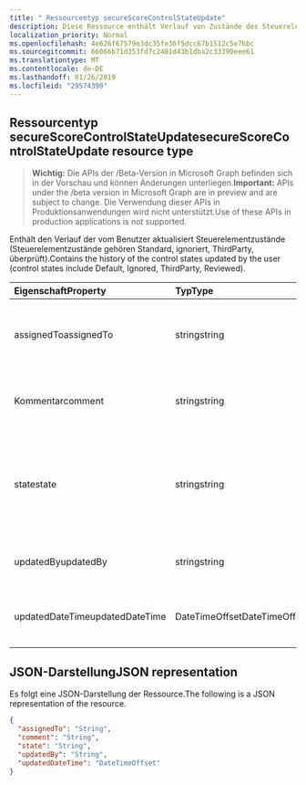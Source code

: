 ```yaml
---
title: " Ressourcentyp secureScoreControlStateUpdate"
description: Diese Ressource enthält Verlauf von Zustände des Steuerelements durch Benutzer aktualisiert (Steuerelementzustände gehören Standard, ignoriert, ThirdParty, überprüft).
localization_priority: Normal
ms.openlocfilehash: 4e626f67579e3dc35fe36f5dcc67b1512c5e7bbc
ms.sourcegitcommit: 66066b71d353fd7c2481d43b1dba2c33390eee61
ms.translationtype: MT
ms.contentlocale: de-DE
ms.lasthandoff: 01/26/2019
ms.locfileid: "29574390"
---
```

 ##  <a name="securescorecontrolstateupdate-resource-type"></a><span data-ttu-id="5a7f6-103">Ressourcentyp secureScoreControlStateUpdate</span><span class="sxs-lookup"><span data-stu-id="5a7f6-103">secureScoreControlStateUpdate resource type</span></span>

> <span data-ttu-id="5a7f6-104">**Wichtig:** Die APIs der /Beta-Version in Microsoft Graph befinden sich in der Vorschau und können Änderungen unterliegen.</span><span class="sxs-lookup"><span data-stu-id="5a7f6-104">**Important:** APIs under the /beta version in Microsoft Graph are in preview and are subject to change.</span></span> <span data-ttu-id="5a7f6-105">Die Verwendung dieser APIs in Produktionsanwendungen wird nicht unterstützt.</span><span class="sxs-lookup"><span data-stu-id="5a7f6-105">Use of these APIs in production applications is not supported.</span></span>

<span data-ttu-id="5a7f6-106">Enthält den Verlauf der vom Benutzer aktualisiert Steuerelementzustände (Steuerelementzustände gehören Standard, ignoriert, ThirdParty, überprüft).</span><span class="sxs-lookup"><span data-stu-id="5a7f6-106">Contains the history of the control states updated by the user (control states include Default, Ignored, ThirdParty, Reviewed).</span></span>

|<span data-ttu-id="5a7f6-107">Eigenschaft</span><span class="sxs-lookup"><span data-stu-id="5a7f6-107">Property</span></span>         | <span data-ttu-id="5a7f6-108">Typ</span><span class="sxs-lookup"><span data-stu-id="5a7f6-108">Type</span></span>           |<span data-ttu-id="5a7f6-109">Beschreibung</span><span class="sxs-lookup"><span data-stu-id="5a7f6-109">Description</span></span>                                                  |
|:----------------|:---------------|:------------------------------------------------------------|
| <span data-ttu-id="5a7f6-110">assignedTo</span><span class="sxs-lookup"><span data-stu-id="5a7f6-110">assignedTo</span></span>      | <span data-ttu-id="5a7f6-111">string</span><span class="sxs-lookup"><span data-stu-id="5a7f6-111">string</span></span>         | <span data-ttu-id="5a7f6-112">Weisen Sie das Steuerelement dem Benutzer, die die Aktion</span><span class="sxs-lookup"><span data-stu-id="5a7f6-112">Assign the control to the user who will take the action</span></span>     |
| <span data-ttu-id="5a7f6-113">Kommentar</span><span class="sxs-lookup"><span data-stu-id="5a7f6-113">comment</span></span>         | <span data-ttu-id="5a7f6-114">string</span><span class="sxs-lookup"><span data-stu-id="5a7f6-114">string</span></span>         | <span data-ttu-id="5a7f6-115">Enthält Informationen zum Steuerelement optionalen Kommentar</span><span class="sxs-lookup"><span data-stu-id="5a7f6-115">Provides optional comment about the control</span></span>                 |
| <span data-ttu-id="5a7f6-116">state</span><span class="sxs-lookup"><span data-stu-id="5a7f6-116">state</span></span>           | <span data-ttu-id="5a7f6-117">string</span><span class="sxs-lookup"><span data-stu-id="5a7f6-117">string</span></span>         | <span data-ttu-id="5a7f6-118">Zustand des Steuerelements mit PATCH-Befehl geändert werden kann (Ex: ignoriert, ThirdParty usw.)</span><span class="sxs-lookup"><span data-stu-id="5a7f6-118">State of the control can be modified using PATCH command(Ex: ignored, thirdParty etc)</span></span> |
| <span data-ttu-id="5a7f6-119">updatedBy</span><span class="sxs-lookup"><span data-stu-id="5a7f6-119">updatedBy</span></span>       | <span data-ttu-id="5a7f6-120">string</span><span class="sxs-lookup"><span data-stu-id="5a7f6-120">string</span></span>         |<span data-ttu-id="5a7f6-121">ID des Benutzers, der Mandant Status aktualisiert</span><span class="sxs-lookup"><span data-stu-id="5a7f6-121">ID of the user who updated tenant state</span></span>                      |
| <span data-ttu-id="5a7f6-122">updatedDateTime</span><span class="sxs-lookup"><span data-stu-id="5a7f6-122">updatedDateTime</span></span> | <span data-ttu-id="5a7f6-123">DateTimeOffset</span><span class="sxs-lookup"><span data-stu-id="5a7f6-123">DateTimeOffset</span></span> |<span data-ttu-id="5a7f6-124">Uhrzeit, an welches Steuerelement Zustand aktualisiert wurde</span><span class="sxs-lookup"><span data-stu-id="5a7f6-124">Time at which control state was updated</span></span>                      |
 

## <a name="json-representation"></a><span data-ttu-id="5a7f6-125">JSON-Darstellung</span><span class="sxs-lookup"><span data-stu-id="5a7f6-125">JSON representation</span></span>
 <span data-ttu-id="5a7f6-126">Es folgt eine JSON-Darstellung der Ressource.</span><span class="sxs-lookup"><span data-stu-id="5a7f6-126">The following is a JSON representation of the resource.</span></span>

 <!-- {
  "blockType": "resource",
  "optionalProperties": [],
  "@odata.type": "microsoft.graph.secureScoreControlStateUpdate"
}-->
```json
{
  "assignedTo": "String",
  "comment": "String",
  "state": "String",
  "updatedBy": "String",
  "updatedDateTime": "DateTimeOffset"
}
```
 <!-- {
  "type": "#page.annotation",
  "description": "secureScoreControlStateUpdate resource",
  "keywords": "",
  "section": "documentation",
  "tocPath": ""
}-->

